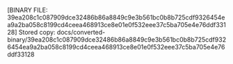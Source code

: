 [BINARY FILE: 39ea208c1c087909dce32486b86a8849c9e3b561bc0b8b725cdf9326454ea9a2ba058c8199cd4ceea468913ce8e01e0f532eee37c5ba705e4e76ddf33128]
Stored copy: docs/converted-binary/39ea208c1c087909dce32486b86a8849c9e3b561bc0b8b725cdf9326454ea9a2ba058c8199cd4ceea468913ce8e01e0f532eee37c5ba705e4e76ddf33128

